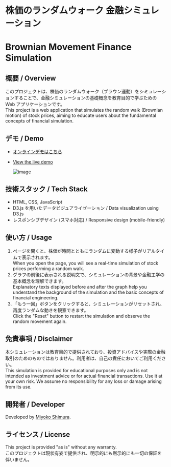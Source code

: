 # 株価のランダムウォーク 金融シミュレーション  
# Brownian Movement Finance Simulation

## 概要 / Overview
このプロジェクトは、株価のランダムウォーク（ブラウン運動）をシミュレーションすることで、金融シミュレーションの基礎概念を教育目的で学ぶための Web アプリケーションです。  
This project is a web application that simulates the random walk (Brownian motion) of stock prices, aiming to educate users about the fundamental concepts of financial simulation.

## デモ / Demo
- [オンラインデモはこちら](https://brownian-movement-finance.netlify.app/)  
- [View the live demo](https://brownian-movement-finance.netlify.app/)

  ![image](https://github.com/user-attachments/assets/2aeb3efd-2a60-4035-a296-fb40eaf5ee45)


## 技術スタック / Tech Stack
- HTML, CSS, JavaScript
- D3.js を用いたデータビジュアライゼーション / Data visualization using D3.js
- レスポンシブデザイン (スマホ対応) / Responsive design (mobile-friendly)

## 使い方 / Usage
1. ページを開くと、株価が時間とともにランダムに変動する様子がリアルタイムで表示されます。  
   When you open the page, you will see a real-time simulation of stock prices performing a random walk.
2. グラフの前後に表示される説明文で、シミュレーションの背景や金融工学の基本概念を理解できます。  
   Explanatory texts displayed before and after the graph help you understand the background of the simulation and the basic concepts of financial engineering.
3. 「もう一回」ボタンをクリックすると、シミュレーションがリセットされ、再度ランダムな動きを観察できます。  
   Click the "Reset" button to restart the simulation and observe the random movement again.

## 免責事項 / Disclaimer
本シミュレーションは教育目的で提供されており、投資アドバイスや実際の金融取引のためのものではありません。利用者は、自己の責任においてご利用ください。  
This simulation is provided for educational purposes only and is not intended as investment advice or for actual financial transactions. Use it at your own risk. We assume no responsibility for any loss or damage arising from its use.

## 開発者 / Developer
Developed by [Miyoko Shimura](https://www.linkedin.com/in/miyoko-shimura/).

## ライセンス / License
This project is provided "as is" without any warranty.  
このプロジェクトは現状有姿で提供され、明示的にも黙示的にも一切の保証を伴いません。
